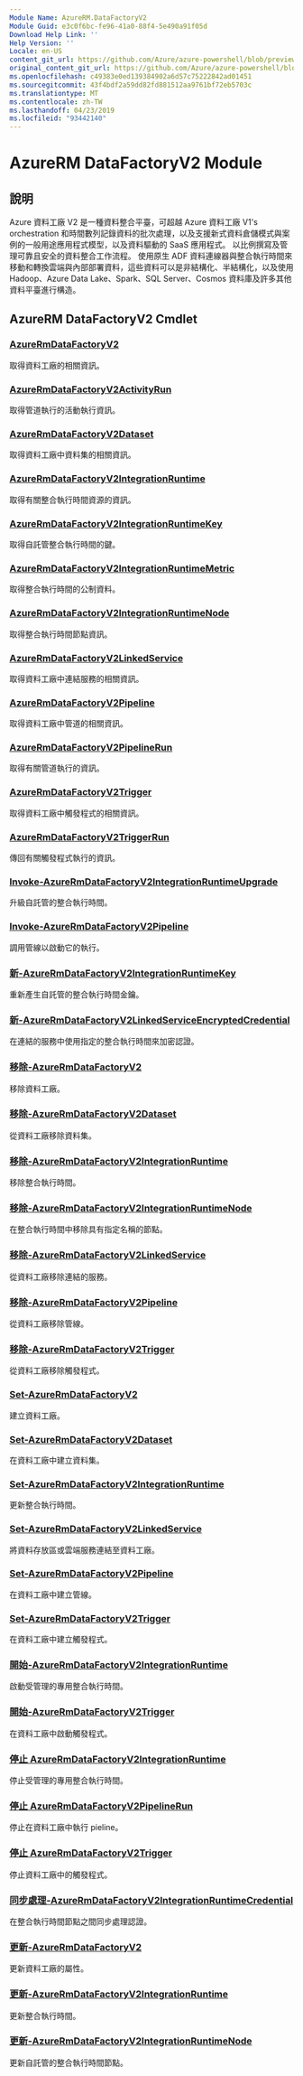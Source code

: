 ```yaml
---
Module Name: AzureRM.DataFactoryV2
Module Guid: e3c0f6bc-fe96-41a0-88f4-5e490a91f05d
Download Help Link: ''
Help Version: ''
Locale: en-US
content_git_url: https://github.com/Azure/azure-powershell/blob/preview/src/ResourceManager/DataFactoryV2/Commands.DataFactoryV2/help/AzureRM.DataFactoryV2.md
original_content_git_url: https://github.com/Azure/azure-powershell/blob/preview/src/ResourceManager/DataFactoryV2/Commands.DataFactoryV2/help/AzureRM.DataFactoryV2.md
ms.openlocfilehash: c49383e0ed139384902a6d57c75222842ad01451
ms.sourcegitcommit: 43f4bdf2a59dd82fd881512aa9761bf72eb5703c
ms.translationtype: MT
ms.contentlocale: zh-TW
ms.lasthandoff: 04/23/2019
ms.locfileid: "93442140"
---
```

# AzureRM DataFactoryV2 Module
## 說明
Azure 資料工廠 V2 是一種資料整合平臺，可超越 Azure 資料工廠 V1's orchestration 和時間數列記錄資料的批次處理，以及支援新式資料倉儲模式與案例的一般用途應用程式模型，以及資料驅動的 SaaS 應用程式。 以比例撰寫及管理可靠且安全的資料整合工作流程。 使用原生 ADF 資料連線器與整合執行時間來移動和轉換雲端與內部部署資料，這些資料可以是非結構化、半結構化，以及使用 Hadoop、Azure Data Lake、Spark、SQL Server、Cosmos 資料庫及許多其他資料平臺進行構造。

## AzureRM DataFactoryV2 Cmdlet
### [AzureRmDataFactoryV2](Get-AzureRmDataFactoryV2.md)
取得資料工廠的相關資訊。

### [AzureRmDataFactoryV2ActivityRun](Get-AzureRmDataFactoryV2ActivityRun.md)
取得管道執行的活動執行資訊。

### [AzureRmDataFactoryV2Dataset](Get-AzureRmDataFactoryV2Dataset.md)
取得資料工廠中資料集的相關資訊。

### [AzureRmDataFactoryV2IntegrationRuntime](Get-AzureRmDataFactoryV2IntegrationRuntime.md)
取得有關整合執行時間資源的資訊。

### [AzureRmDataFactoryV2IntegrationRuntimeKey](Get-AzureRmDataFactoryV2IntegrationRuntimeKey.md)
取得自託管整合執行時間的鍵。

### [AzureRmDataFactoryV2IntegrationRuntimeMetric](Get-AzureRmDataFactoryV2IntegrationRuntimeMetric.md)
取得整合執行時間的公制資料。 

### [AzureRmDataFactoryV2IntegrationRuntimeNode](Get-AzureRmDataFactoryV2IntegrationRuntimeNode.md)
取得整合執行時間節點資訊。

### [AzureRmDataFactoryV2LinkedService](Get-AzureRmDataFactoryV2LinkedService.md)
取得資料工廠中連結服務的相關資訊。

### [AzureRmDataFactoryV2Pipeline](Get-AzureRmDataFactoryV2Pipeline.md)
取得資料工廠中管道的相關資訊。

### [AzureRmDataFactoryV2PipelineRun](Get-AzureRmDataFactoryV2PipelineRun.md)
取得有關管道執行的資訊。

### [AzureRmDataFactoryV2Trigger](Get-AzureRmDataFactoryV2Trigger.md)
取得資料工廠中觸發程式的相關資訊。

### [AzureRmDataFactoryV2TriggerRun](Get-AzureRmDataFactoryV2TriggerRun.md)
傳回有關觸發程式執行的資訊。

### [Invoke-AzureRmDataFactoryV2IntegrationRuntimeUpgrade](Invoke-AzureRmDataFactoryV2IntegrationRuntimeUpgrade.md)
升級自託管的整合執行時間。

### [Invoke-AzureRmDataFactoryV2Pipeline](Invoke-AzureRmDataFactoryV2Pipeline.md)
  調用管線以啟動它的執行。

### [新-AzureRmDataFactoryV2IntegrationRuntimeKey](New-AzureRmDataFactoryV2IntegrationRuntimeKey.md)
重新產生自託管的整合執行時間金鑰。

### [新-AzureRmDataFactoryV2LinkedServiceEncryptedCredential](New-AzureRmDataFactoryV2LinkedServiceEncryptedCredential.md)
在連結的服務中使用指定的整合執行時間來加密認證。

### [移除-AzureRmDataFactoryV2](Remove-AzureRmDataFactoryV2.md)
移除資料工廠。

### [移除-AzureRmDataFactoryV2Dataset](Remove-AzureRmDataFactoryV2Dataset.md)
從資料工廠移除資料集。

### [移除-AzureRmDataFactoryV2IntegrationRuntime](Remove-AzureRmDataFactoryV2IntegrationRuntime.md)
移除整合執行時間。

### [移除-AzureRmDataFactoryV2IntegrationRuntimeNode](Remove-AzureRmDataFactoryV2IntegrationRuntimeNode.md)
在整合執行時間中移除具有指定名稱的節點。

### [移除-AzureRmDataFactoryV2LinkedService](Remove-AzureRmDataFactoryV2LinkedService.md)
從資料工廠移除連結的服務。

### [移除-AzureRmDataFactoryV2Pipeline](Remove-AzureRmDataFactoryV2Pipeline.md)
從資料工廠移除管線。

### [移除-AzureRmDataFactoryV2Trigger](Remove-AzureRmDataFactoryV2Trigger.md)
從資料工廠移除觸發程式。

### [Set-AzureRmDataFactoryV2](Set-AzureRmDataFactoryV2.md)
建立資料工廠。

### [Set-AzureRmDataFactoryV2Dataset](Set-AzureRmDataFactoryV2Dataset.md)
在資料工廠中建立資料集。

### [Set-AzureRmDataFactoryV2IntegrationRuntime](Set-AzureRmDataFactoryV2IntegrationRuntime.md)
更新整合執行時間。

### [Set-AzureRmDataFactoryV2LinkedService](Set-AzureRmDataFactoryV2LinkedService.md)
將資料存放區或雲端服務連結至資料工廠。

### [Set-AzureRmDataFactoryV2Pipeline](Set-AzureRmDataFactoryV2Pipeline.md)
在資料工廠中建立管線。

### [Set-AzureRmDataFactoryV2Trigger](Set-AzureRmDataFactoryV2Trigger.md)
在資料工廠中建立觸發程式。

### [開始-AzureRmDataFactoryV2IntegrationRuntime](Start-AzureRmDataFactoryV2IntegrationRuntime.md)
啟動受管理的專用整合執行時間。

### [開始-AzureRmDataFactoryV2Trigger](Start-AzureRmDataFactoryV2Trigger.md)
在資料工廠中啟動觸發程式。

### [停止 AzureRmDataFactoryV2IntegrationRuntime](Stop-AzureRmDataFactoryV2IntegrationRuntime.md)
停止受管理的專用整合執行時間。

### [停止 AzureRmDataFactoryV2PipelineRun](Stop-AzureRmDataFactoryV2PipelineRun.md)
停止在資料工廠中執行 pieline。

### [停止 AzureRmDataFactoryV2Trigger](Stop-AzureRmDataFactoryV2Trigger.md)
停止資料工廠中的觸發程式。

### [同步處理-AzureRmDataFactoryV2IntegrationRuntimeCredential](Sync-AzureRmDataFactoryV2IntegrationRuntimeCredential.md)
在整合執行時間節點之間同步處理認證。

### [更新-AzureRmDataFactoryV2](Update-AzureRmDataFactoryV2.md)
更新資料工廠的屬性。

### [更新-AzureRmDataFactoryV2IntegrationRuntime](Update-AzureRmDataFactoryV2IntegrationRuntime.md)
更新整合執行時間。

### [更新-AzureRmDataFactoryV2IntegrationRuntimeNode](Update-AzureRmDataFactoryV2IntegrationRuntimeNode.md)
更新自託管的整合執行時間節點。

